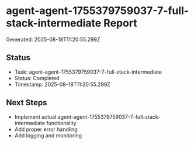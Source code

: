 # agent-agent-1755379759037-7-full-stack-intermediate Report

Generated: 2025-08-18T11:20:55.299Z

## Status
- Task: agent-agent-1755379759037-7-full-stack-intermediate
- Status: Completed
- Timestamp: 2025-08-18T11:20:55.299Z

## Next Steps
- Implement actual agent-agent-1755379759037-7-full-stack-intermediate functionality
- Add proper error handling
- Add logging and monitoring
